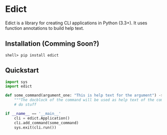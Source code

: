 # Edict

Edict is a library for creating CLI applications in Python (3.3+). It uses
function annotations to build help text.

## Installation (Comming Soon?)

    shell> pip install edict

## Quickstart

```python
import sys
import edict

def some_command(argument_one: "This is help text for the argument") -> "command_name"
    """The docblock of the command will be used as help text of the command"""
    # do stuff

if __name__ == '__main__'
    cli = edict.Application()
    cli.add_command(some_command)
    sys.exit(cli.run())
```
